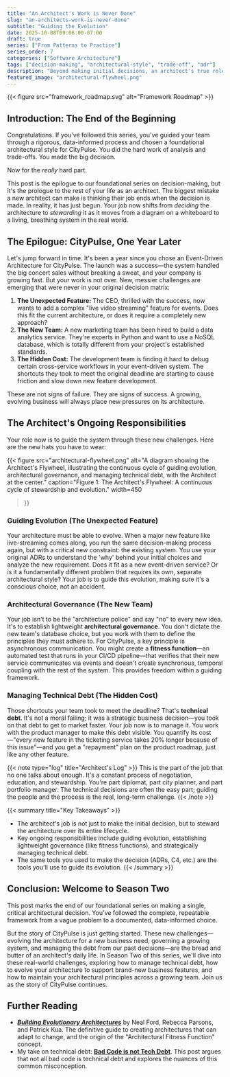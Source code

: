 ```yaml
---
title: "An Architect's Work is Never Done"
slug: "an-architects-work-is-never-done"
subtitle: "Guiding the Evolution"
date: 2025-10-08T09:06:00-07:00
draft: true
series: ["From Patterns to Practice"]
series_order: 7
categories: ["Software Architecture"]
tags: ["decision-making", "architectural-style", "trade-off", "adr"]
description: "Beyond making initial decisions, an architect's true role involves continuously guiding the evolution of a system, establishing governance, and strategically managing technical debt."
featured_image: "architectural-flywheel.png"
---
```


{{< figure src="framework_roadmap.svg" alt="Framework Roadmap" >}}

## Introduction: The End of the Beginning

Congratulations. If you've followed this series, you've guided your team through a rigorous, data-informed process and chosen a foundational architectural style for CityPulse. You did the hard work of analysis and trade-offs. You made the big decision.

Now for the *really* hard part.

This post is the epilogue to our foundational series on decision-making, but it's the prologue to the rest of your life as an architect. The biggest mistake a new architect can make is thinking their job ends when the decision is made. In reality, it has just begun. Your job now shifts from *deciding* the architecture to *stewarding* it as it moves from a diagram on a whiteboard to a living, breathing system in the real world.

## The Epilogue: CityPulse, One Year Later

Let's jump forward in time. It's been a year since you chose an Event-Driven Architecture for CityPulse. The launch was a success—the system handled the big concert sales without breaking a sweat, and your company is growing fast. But your work is not over. New, messier challenges are emerging that were never in your original decision matrix:

1. **The Unexpected Feature:** The CEO, thrilled with the success, now wants to add a complex "live video streaming" feature for events. Does this fit the current architecture, or does it require a completely new approach?
2. **The New Team:** A new marketing team has been hired to build a data analytics service. They're experts in Python and want to use a NoSQL database, which is totally different from your project's established standards.
3. **The Hidden Cost:** The development team is finding it hard to debug certain cross-service workflows in your event-driven system. The shortcuts they took to meet the original deadline are starting to cause friction and slow down new feature development.

These are not signs of failure. They are signs of success. A growing, evolving business will always place new pressures on its architecture.

## The Architect's Ongoing Responsibilities

Your role now is to guide the system through these new challenges. Here are the new hats you have to wear:

{{< figure
    src="architectural-flywheel.png"
    alt="A diagram showing the Architect's Flywheel, illustrating the continuous cycle of guiding evolution, architectural governance, and managing technical debt, with the Architect at the center."
    caption="Figure 1: The Architect's Flywheel: A continuous cycle of stewardship and evolution."
    width=450
>}}

### Guiding Evolution (The Unexpected Feature)

Your architecture must be able to evolve. When a major new feature like live-streaming comes along, you run the same decision-making process again, but with a critical new constraint: the existing system. You use your original ADRs to understand the 'why' behind your initial choices and analyze the new requirement. Does it fit as a new event-driven service? Or is it a fundamentally different problem that requires its own, separate architectural style? Your job is to guide this evolution, making sure it's a conscious choice, not an accident.

### Architectural Governance (The New Team)

Your job isn't to be the "architecture police" and say "no" to every new idea. It's to establish lightweight **architectural governance**. You don't dictate the new team's database choice, but you work with them to define the principles they must adhere to. For CityPulse, a key principle is asynchronous communication. You might create a **fitness function**—an automated test that runs in your CI/CD pipeline—that verifies that their new service communicates via events and doesn't create synchronous, temporal coupling with the rest of the system. This provides freedom within a guiding framework.

### Managing Technical Debt (The Hidden Cost)

Those shortcuts your team took to meet the deadline? That's **technical debt**. It's not a moral failing; it was a strategic business decision—you took on that debt to get to market faster. Your job now is to manage it. You work with the product manager to make this debt visible. You quantify its cost—"every new feature in the ticketing service takes 20% longer because of this issue"—and you get a "repayment" plan on the product roadmap, just like any other feature.

{{< note type="log" title="Architect's Log" >}}
This is the part of the job that no one talks about enough. It's a constant process of negotiation, education, and stewardship. You're part diplomat, part city planner, and part portfolio manager. The technical decisions are often the easy part; guiding the people and the process is the real, long-term challenge.
{{< /note >}}

{{< summary title="Key Takeaways" >}}

* The architect's job is not just to make the initial decision, but to steward the architecture over its entire lifecycle.
* Key ongoing responsibilities include guiding evolution, establishing lightweight governance (like fitness functions), and strategically managing technical debt.
* The same tools you used to make the decision (ADRs, C4, etc.) are the tools you'll use to guide its evolution.
{{< /summary >}}

## Conclusion: Welcome to Season Two

This post marks the end of our foundational series on making a single, critical architectural decision. You've followed the complete, repeatable framework from a vague problem to a documented, data-informed choice.

But the story of CityPulse is just getting started. These new challenges—evolving the architecture for a new business need, governing a growing system, and managing the debt from our past decisions—are the bread and butter of an architect's daily life. In Season Two of this series, we'll dive into these real-world challenges, exploring how to manage technical debt, how to evolve your architecture to support brand-new business features, and how to maintain your architectural principles across a growing team. Join us as the story of CityPulse continues.

## Further Reading

* [***Building Evolutionary Architectures***](https://www.oreilly.com/library/view/building-evolutionary-architectures/9781491986356/) by Neal Ford, Rebecca Parsons, and Patrick Kua. The definitive guide to creating architectures that can adapt to change, and the origin of the "Architectural Fitness Function" concept.
* My take on technical debt: [**Bad Code is not Tech Debt**](/posts/bad-code-is-not-tech-debt/). This post argues that not all bad code is technical debt and explores the nuances of this common misconception.
